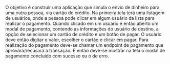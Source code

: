 

O objetivo é construir uma aplicação que simula o envio de dinheiro para uma outra pessoa, via cartão de crédito.
Na primeira tela terá uma listagem de usuários, onde a pessoa pode clicar em algum usuário da lista para realizar o pagamento. 
Quando clicado em um usuário é então aberto um modal de pagamento, contendo as informações do usuário de destino, a opção de selecionar um cartão de crédito e um botão de pagar. O usuário deve então digitar o valor, escolher o cartão e clicar em pagar. 
Para realização do pagamento deve-se chamar um endpoint de pagamento que aprovará/recusará a transação. E então deve-se mostrar na tela o modal de pagamento concluído com sucesso ou o de erro.
 
